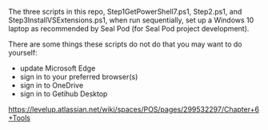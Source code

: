 The three scripts in this repo, Step1GetPowerShell7.ps1, Step2.ps1, and
Step3InstallVSExtensions.ps1, when run sequentially, set up a Windows 10
laptop as recommended by Seal Pod (for Seal Pod project development).

There are some things these scripts do not do that you may want to do
yourself:

* update Microsoft Edge
* sign in to your preferred browser(s)
* sign in to OneDrive
* sign in to Getihub Desktop

https://levelup.atlassian.net/wiki/spaces/POS/pages/299532297/Chapter+6+Tools